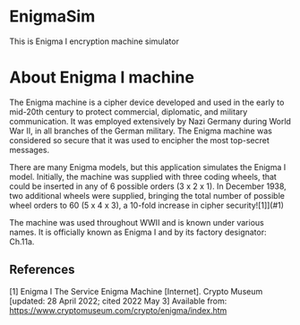 # EnigmaSim
This is Enigma I encryption machine simulator

# About Enigma I machine
The Enigma machine is a cipher device developed and used in the early to mid-20th century to protect commercial, 
diplomatic, and military communication. It was employed extensively by Nazi Germany during World War II, in all branches of the German military. 
The Enigma machine was considered so secure that it was used to encipher the most top-secret messages.

There are many Enigma models, but this application simulates the Enigma I model. Initially, the machine was supplied with three coding wheels, that could be 
inserted in any of 6 possible orders (3 x 2 x 1). In December 1938, two additional wheels were supplied, bringing the total number of possible wheel orders 
to 60 (5 x 4 x 3), a 10-fold increase in cipher security![1]](#1)


The machine was used throughout WWII and is known under various names. It is officially known as Enigma I and by its factory designator: Ch.11a.

## References
<a id="1">[1]</a> 
Enigma I The Service Enigma Machine [Internet].
Crypto Museum [updated: 28 April 2022; cited 2022 May 3]
Available from: https://www.cryptomuseum.com/crypto/enigma/index.htm
